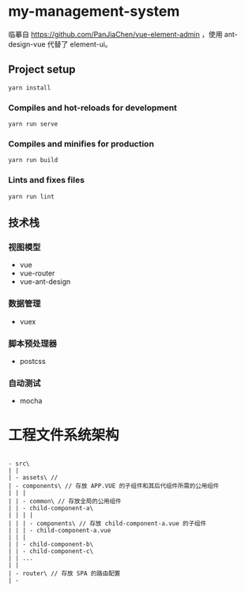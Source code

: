 # my-management-system
临摹自 https://github.com/PanJiaChen/vue-element-admin ，使用 ant-design-vue 代替了 element-ui。
## Project setup
```
yarn install
```

### Compiles and hot-reloads for development
```
yarn run serve
```

### Compiles and minifies for production
```
yarn run build
```

### Lints and fixes files
```
yarn run lint
```

## 技术栈
### 视图模型
* vue
* vue-router
* vue-ant-design
### 数据管理
* vuex
### 脚本预处理器
* postcss
### 自动测试
* mocha

# 工程文件系统架构
```

- src\
| |
| - assets\ //
| - components\ // 存放 APP.VUE 的子组件和其后代组件所需的公用组件
| | |
| | - common\ // 存放全局的公用组件
| | - child-component-a\
| | | |
| | | - components\ // 存放 child-component-a.vue 的子组件
| | | - child-component-a.vue
| | |
| | - child-component-b\
| | - child-component-c\
| | ...
| |
| - router\ // 存放 SPA 的路由配置
| - 

```